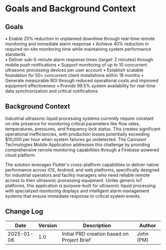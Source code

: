 # Goals and Background Context

## Goals

• Enable 25% reduction in unplanned downtime through real-time remote monitoring and immediate alarm response
• Achieve 40% reduction in required on-site monitoring time while maintaining system performance standards  
• Deliver sub-5-minute alarm response times (target: 2 minutes) through mobile push notifications
• Support monitoring of up to 10 concurrent ultrasonic processing devices per user account
• Establish scalable foundation for 50+ concurrent client installations within 18 months
• Generate measurable ROI through reduced operational costs and improved equipment effectiveness
• Provide 99.5% system availability for real-time data synchronization and critical notifications

## Background Context

Industrial ultrasonic liquid processing systems currently require constant on-site presence for monitoring critical parameters like flow rates, temperatures, pressures, and frequency lock status. This creates significant operational inefficiencies, with production losses potentially exceeding $10,000 per hour when system failures go undetected. The Cannasol Technologies Mobile Application addresses this challenge by providing comprehensive remote monitoring capabilities through a Firebase-powered cloud platform.

The solution leverages Flutter's cross-platform capabilities to deliver native performance across iOS, Android, and web platforms, specifically designed for industrial operators and facility managers who need reliable remote access to their ultrasonic processing equipment. Unlike generic IoT platforms, this application is purpose-built for ultrasonic liquid processing with specialized monitoring displays and intelligent alarm management systems that ensure immediate response to critical system events.

## Change Log

| Date | Version | Description | Author |
|------|---------|-------------|---------|
| 2025-01-06 | 1.0 | Initial PRD creation based on Project Brief | John (PM) |
